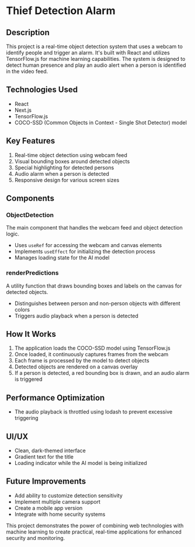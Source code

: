 # Thief Detection Alarm

## Description

This project is a real-time object detection system that uses a webcam to identify people and trigger an alarm. It's built with React and utilizes TensorFlow.js for machine learning capabilities. The system is designed to detect human presence and play an audio alert when a person is identified in the video feed.

## Technologies Used

- React
- Next.js
- TensorFlow.js
- COCO-SSD (Common Objects in Context - Single Shot Detector) model

## Key Features

1. Real-time object detection using webcam feed
2. Visual bounding boxes around detected objects
3. Special highlighting for detected persons
4. Audio alarm when a person is detected
5. Responsive design for various screen sizes

## Components

### ObjectDetection

The main component that handles the webcam feed and object detection logic.

- Uses `useRef` for accessing the webcam and canvas elements
- Implements `useEffect` for initializing the detection process
- Manages loading state for the AI model

### renderPredictions

A utility function that draws bounding boxes and labels on the canvas for detected objects.

- Distinguishes between person and non-person objects with different colors
- Triggers audio playback when a person is detected

## How It Works

1. The application loads the COCO-SSD model using TensorFlow.js
2. Once loaded, it continuously captures frames from the webcam
3. Each frame is processed by the model to detect objects
4. Detected objects are rendered on a canvas overlay
5. If a person is detected, a red bounding box is drawn, and an audio alarm is triggered

## Performance Optimization

- The audio playback is throttled using lodash to prevent excessive triggering

## UI/UX

- Clean, dark-themed interface
- Gradient text for the title
- Loading indicator while the AI model is being initialized

## Future Improvements

- Add ability to customize detection sensitivity
- Implement multiple camera support
- Create a mobile app version
- Integrate with home security systems

This project demonstrates the power of combining web technologies with machine learning to create practical, real-time applications for enhanced security and monitoring.
